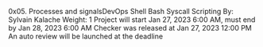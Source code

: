 0x05. Processes and signalsDevOps
Shell
Bash
Syscall
Scripting
 By: Sylvain Kalache
 Weight: 1
 Project will start Jan 27, 2023 6:00 AM, must end by Jan 28, 2023 6:00 AM
 Checker was released at Jan 27, 2023 12:00 PM
 An auto review will be launched at the deadline
